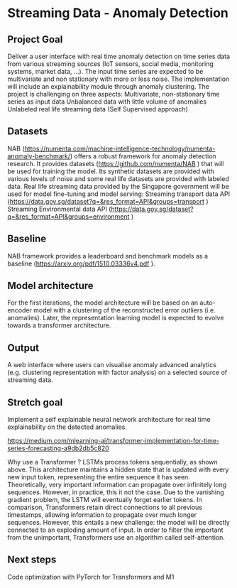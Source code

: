 # Streaming Data - Anomaly Detection

## Project Goal
Deliver a user interface with real time anomaly detection on time series data from various streaming sources (IoT sensors, social media, monitoring systems, market data, …). The input time series are expected to be multivariate and non stationary with more or less noise. 
The implementation will include an explainability module through anomaly clustering.
The project is challenging on three aspects: 
Multivariate, non-stationary time series as input data
Unbalanced data with little volume of anomalies
Unlabeled real life streaming data (Self Supervised approach)

## Datasets
NAB (https://numenta.com/machine-intelligence-technology/numenta-anomaly-benchmark/) offers a robust framework for anomaly detection research. It provides datasets (https://github.com/numenta/NAB ) that will be used for training the model. Its synthetic datasets are provided with various levels of noise and some real life datasets are provided with labeled data.
Real life streaming data provided  by the Singapore government will be used for model fine-tuning and model serving:
Streaming transport data API (https://data.gov.sg/dataset?q=&res_format=API&groups=transport ) 
Streaming Environmental data API (https://data.gov.sg/dataset?q=&res_format=API&groups=environment )


## Baseline 
NAB framework provides a leaderboard and benchmark models as a baseline (https://arxiv.org/pdf/1510.03336v4.pdf ).

## Model architecture 
For the first iterations, the model architecture will be based on an auto-encoder model with a clustering of the reconstructed error outliers (i.e. anomalies). Later, the representation learning model is expected to evolve towards a transformer architecture.   

## Output
A web interface where users can visualise anomaly advanced analytics (e.g. clustering representation with factor analysis) on a selected source of streaming data.

## Stretch goal
Implement a self explainable neural network architecture for real time explainability on the detected anomalies.

https://medium.com/mlearning-ai/transformer-implementation-for-time-series-forecasting-a9db2db5c820

Why use a Transformer ?
LSTMs process tokens sequentially, as shown above. This architecture maintains a hidden state that is updated with every new input token, representing the entire sequence it has seen. Theoretically, very important information can propagate over infinitely long sequences. However, in practice, this it not the case. Due to the vanishing gradient problem, the LSTM will eventually forget earlier tokens.
In comparison, Transformers retain direct connections to all previous timestamps, allowing information to propagate over much longer sequences. However, this entails a new challenge: the model will be directly connected to an exploding amount of input. In order to filter the important from the unimportant, Transformers use an algorithm called self-attention.

## Next steps
Code optimization with PyTorch for Transformers and M1

